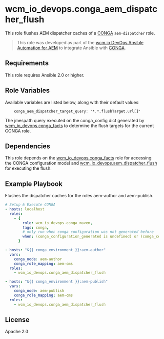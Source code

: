 # wcm_io_devops.conga_aem_dispatcher_flush

This role flushes AEM dispatcher caches of a
[CONGA](http://devops.wcm.io/conga/) `aem-dispatcher` role.

> This role was developed as part of the
> [wcm.io DevOps Ansible Automation for AEM](http://devops.wcm.io/ansible-aem/)
> to integrate Ansible with
> [CONGA](http://devops.wcm.io/conga/).

## Requirements

This role requires Ansible 2.0 or higher.

## Role Variables

Available variables are listed below, along with their default values:

        conga_aem_dispatcher_target_query: "*.*.flushTarget.url[]"

The jmespath query executed on the conga_config dict generated by
[wcm_io_devops.conga_facts](https://github.com/wcm-io-devops/ansible-conga-facts) to determine
the flush targets for the current CONGA role.

## Dependencies

This role depends on the
[wcm_io_devops.conga_facts](https://github.com/wcm-io-devops/ansible-conga-facts) role
for accessing the CONGA configuration model and
[wcm_io_devops.aem_dispatcher_flush](https://github.com/wcm-io-devops/ansible-aem-dispatcher-flush)
for executing the flush.

## Example Playbook

Flushes the dispatcher caches for the roles aem-author and aem-publish.

```yaml
# Setup & Execute CONGA
- hosts: localhost
  roles:
    - {
        role: wcm_io_devops.conga_maven,
        tags: conga,
        # only run when conga configuration was not generated before
        when: (conga_configuration_generated is undefined) or (conga_configuration_generated == "false")
      }

- hosts: "&{{ conga_environment }}:aem-author"
  vars:
    conga_node: aem-author
    conga_role_mapping: aem-cms
  roles:
    - wcm_io_devops.conga_aem_dispatcher_flush

- hosts: "&{{ conga_environment }}:aem-publish"
  vars:
    conga_node: aem-publish
    conga_role_mapping: aem-cms
  roles:
    - wcm_io_devops.conga_aem_dispatcher_flush
```

## License

Apache 2.0
